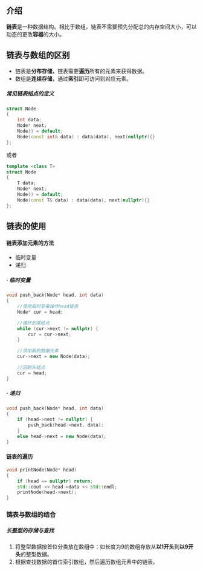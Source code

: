 ## 介绍
**链表**是一种数据结构。相比于数组，链表不需要预先分配总的内存空间大小，可以动态的更改**容器**的大小。

## 链表与数组的区别
- 链表是**分布存储**，链表需要**遍历**所有的元素来获得数据。
- 数组是**连续存储**，通过**索引**即可访问到对应元素。

##### 常见链表结点的定义
```C++
struct Node
{
    int data;
    Node* next;
    Node() = default;
    Node(const int& data) : data(data), next(nullptr){}
};
```
或者
```C++
template <class T>
struct Node
{
    T data;
    Node* next;
    Node() = default;
    Node(const T& data) : data(data), next(nullptr){}
};
```

## 链表的使用
#### 链表添加元素的方法
- 临时变量
- 递归

##### · 临时变量
```C++
void push_back(Node* head, int data)
{
    //使用临时变量操作head链表
    Node* cur = head;

    //循环到尾结点
    while (cur->next != nullptr) {
        cur = cur->next;
    }

    //添加新的数据元素
    cur->next = new Node(data);

    //回到头结点
    cur = head;
}
```

##### · 递归
```C++
void push_back(Node* head, int data)
{
    if (head->next != nullptr) {
        push_back(head->next, data);
    }
    else head->next = new Node(data);
}
```

#### 链表的遍历
```C++
void printNode(Node* head)
{
    if (head == nullptr) return;
    std::cout << head->data << std::endl;
    printNode(head->next);
}
```

### 链表与数组的结合
##### 长整型的存储与查找
1. 将整型数据按首位分类放在数组中：如长度为9的数组存放从**以1开头**到**以9开头**的整型数据。
2. 根据查找数据的首位索引数组，然后遍历数组元素中的链表。
